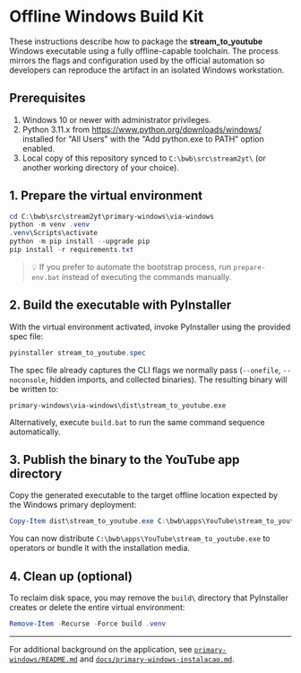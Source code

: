 # Offline Windows Build Kit

These instructions describe how to package the **stream_to_youtube** Windows executable using a fully offline-capable toolchain. The process mirrors the flags and configuration used by the official automation so developers can reproduce the artifact in an isolated Windows workstation.

## Prerequisites

1. Windows 10 or newer with administrator privileges.
2. Python 3.11.x from <https://www.python.org/downloads/windows/> installed for "All Users" with the "Add python.exe to PATH" option enabled.
3. Local copy of this repository synced to `C:\bwb\src\stream2yt\` (or another working directory of your choice).

## 1. Prepare the virtual environment

```powershell
cd C:\bwb\src\stream2yt\primary-windows\via-windows
python -m venv .venv
.venv\Scripts\activate
python -m pip install --upgrade pip
pip install -r requirements.txt
```

> 💡 If you prefer to automate the bootstrap process, run `prepare-env.bat` instead of executing the commands manually.

## 2. Build the executable with PyInstaller

With the virtual environment activated, invoke PyInstaller using the provided spec file:

```powershell
pyinstaller stream_to_youtube.spec
```

The spec file already captures the CLI flags we normally pass (`--onefile`, `--noconsole`, hidden imports, and collected binaries). The resulting binary will be written to:

```
primary-windows\via-windows\dist\stream_to_youtube.exe
```

Alternatively, execute `build.bat` to run the same command sequence automatically.

## 3. Publish the binary to the YouTube app directory

Copy the generated executable to the target offline location expected by the Windows primary deployment:

```powershell
Copy-Item dist\stream_to_youtube.exe C:\bwb\apps\YouTube\stream_to_youtube.exe -Force
```

You can now distribute `C:\bwb\apps\YouTube\stream_to_youtube.exe` to operators or bundle it with the installation media.

## 4. Clean up (optional)

To reclaim disk space, you may remove the `build\` directory that PyInstaller creates or delete the entire virtual environment:

```powershell
Remove-Item -Recurse -Force build .venv
```

---

For additional background on the application, see [`primary-windows/README.md`](../README.md) and [`docs/primary-windows-instalacao.md`](../../docs/primary-windows-instalacao.md).
